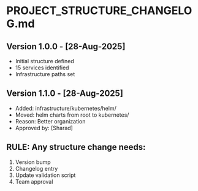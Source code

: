 # PROJECT_STRUCTURE_CHANGELOG.md

## Version 1.0.0 - [28-Aug-2025]
- Initial structure defined
- 15 services identified
- Infrastructure paths set

## Version 1.1.0 - [28-Aug-2025] 
- Added: infrastructure/kubernetes/helm/
- Moved: helm charts from root to kubernetes/
- Reason: Better organization
- Approved by: [Sharad]

## RULE: Any structure change needs:
1. Version bump
2. Changelog entry
3. Update validation script
4. Team approval
